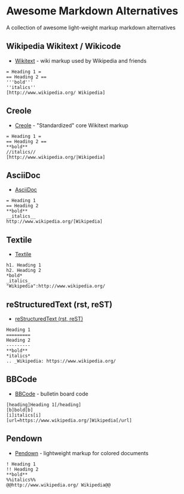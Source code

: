 # Awesome Markdown Alternatives

A collection of awesome light-weight markup markdown alternatives 

## Wikipedia Wikitext / Wikicode

- [Wikitext](http://en.wikipedia.org/wiki/Help:Wiki_markup) - wiki markup used by Wikipedia and friends

```
= Heading 1 =
== Heading 2 ==
'''bold'''
''italics''
[http://www.wikipedia.org/ Wikipedia]
```

## Creole

- [Creole](http://en.wikipedia.org/wiki/Creole_(markup))  - "Standardized" core Wikitext markup

```
= Heading 1 =
== Heading 2 ==
**bold**
//italics//
[http://www.wikipedia.org/|Wikipedia]
```

## AsciiDoc

- [AsciiDoc](http://en.wikipedia.org/wiki/AsciiDoc)

```
= Heading 1
== Heading 2
**bold**
__italics__
http://www.wikipedia.org/[Wikipedia]
```

## Textile

- [Textile](http://en.wikipedia.org/wiki/Textile_(markup_language))

```
h1. Heading 1
h2. Heading 2
*bold*
_italics_
"Wikipedia":http://www.wikipedia.org/
```

## reStructuredText (rst, reST)

- [reStructuredText (rst, reST)](http://en.wikipedia.org/wiki/ReStructuredText)

```
Heading 1
=========
Heading 2
---------
**bold**
*italics*
.. _Wikipedia: https://www.wikipedia.org/
```

## BBCode

- [BBCode](http://en.wikipedia.org/wiki/BBCode) - bulletin board code

```
[heading]Heading 1[/heading]
[b]bold[b]
[i]italics[i]
[url=https://www.wikipedia.org/]Wikipedia[/url] 
```

## Pendown

- [Pendown](https://github.com/senselogic/PENDOWN) - lightweight markup for colored documents

```
! Heading 1
!! Heading 2
**bold**
%%italics%%
@@http://www.wikipedia.org/ Wikipedia@@
```
